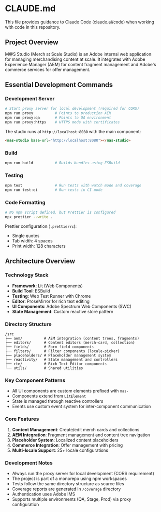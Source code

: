 # CLAUDE.md

This file provides guidance to Claude Code (claude.ai/code) when working with code in this repository.

## Project Overview

M@S Studio (Merch at Scale Studio) is an Adobe internal web application for managing merchandising content at scale. It integrates with Adobe Experience Manager (AEM) for content fragment management and Adobe's commerce services for offer management.

## Essential Development Commands

### Development Server
```bash
# Start proxy server for local development (required for CORS)
npm run proxy          # Points to production AEM
npm run proxy:qa       # Points to QA environment
npm run proxy:https    # HTTPS mode with certificates
```

The studio runs at `http://localhost:8080` with the main component:
```html
<mas-studio base-url="http://localhost:8080"></mas-studio>
```

### Build
```bash
npm run build          # Builds bundles using ESBuild
```

### Testing
```bash
npm test               # Run tests with watch mode and coverage
npm run test:ci        # Run tests in CI mode
```

### Code Formatting
```bash
# No npm script defined, but Prettier is configured
npx prettier --write .
```

Prettier configuration (`.prettierrc`):
- Single quotes
- Tab width: 4 spaces
- Print width: 128 characters

## Architecture Overview

### Technology Stack
- **Framework**: Lit (Web Components)
- **Build Tool**: ESBuild
- **Testing**: Web Test Runner with Chrome
- **Editor**: ProseMirror for rich text editing
- **UI Components**: Adobe Spectrum Web Components (SWC)
- **State Management**: Custom reactive store pattern

### Directory Structure
```
/src
├── aem/          # AEM integration (content trees, fragments)
├── editors/      # Content editors (merch-card, collection)
├── fields/       # Form field components
├── filters/      # Filter components (locale-picker)
├── placeholders/ # Placeholder management system
├── reactivity/   # State management and controllers
├── rte/          # Rich Text Editor components
└── utils/        # Shared utilities
```

### Key Component Patterns
- All UI components are custom elements prefixed with `mas-`
- Components extend from `LitElement`
- State is managed through reactive controllers
- Events use custom event system for inter-component communication

### Core Features
1. **Content Management**: Create/edit merch cards and collections
2. **AEM Integration**: Fragment management and content tree navigation
3. **Placeholder System**: Localized content placeholders
4. **Commerce Integration**: Offer management with pricing
5. **Multi-locale Support**: 25+ locale configurations

### Development Notes
- Always run the proxy server for local development (CORS requirement)
- The project is part of a monorepo using npm workspaces
- Tests follow the same directory structure as source files
- Coverage reports are generated in `/coverage` directory
- Authentication uses Adobe IMS
- Supports multiple environments (QA, Stage, Prod) via proxy configuration